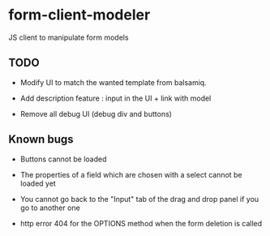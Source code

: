 form-client-modeler
===================

JS client to manipulate form models


TODO
----

* Modify UI to match the wanted template from balsamiq.

* Add description feature : input in the UI + link with model

* Remove all debug UI (debug div and buttons)


Known bugs
----------

* Buttons cannot be loaded

* The properties of a field which are chosen with a select cannot be loaded yet

* You cannot go back to the "Input" tab of the drag and drop panel if you go to another one

* http error 404 for the OPTIONS method when the form deletion is called
